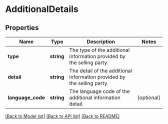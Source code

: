 # AdditionalDetails

## Properties
Name | Type | Description | Notes
------------ | ------------- | ------------- | -------------
**type** | **string** | The type of the additional information provided by the selling party. | 
**detail** | **string** | The detail of the additional information provided by the selling party. | 
**language_code** | **string** | The language code of the additional information detail. | [optional] 

[[Back to Model list]](../README.md#documentation-for-models) [[Back to API list]](../README.md#documentation-for-api-endpoints) [[Back to README]](../README.md)


